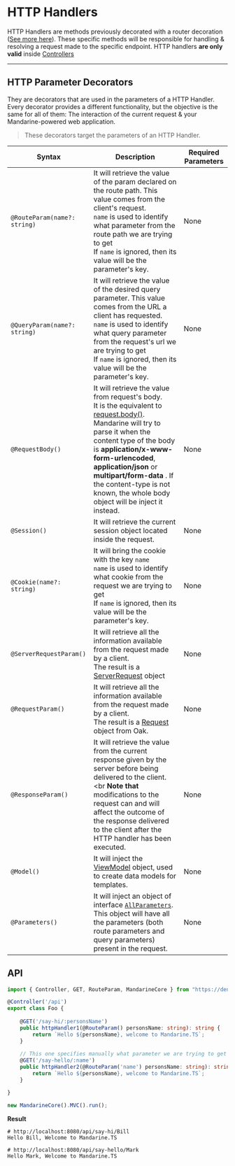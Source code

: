 # HTTP Handlers
HTTP Handlers are methods previously decorated with a router decoration ([See more here](/docs/mandarine/routes)). These specific methods will be responsible for handling & resolving a request made to the specific endpoint. HTTP handlers **are only valid** inside [Controllers](/docs/mandarine/controller)

----

## HTTP Parameter Decorators
They are decorators that are used in the parameters of a HTTP Handler. Every decorator provides a different functionality, but the objective is the same for all of them: The interaction of the current request & your Mandarine-powered web application.

> These decorators target the parameters of an HTTP Handler.

| Syntax | Description | Required Parameters |
| ------ | ----------- | -------- |
| `@RouteParam(name?: string)` | It will retrieve the value of the param declared on the route path. This value comes from the client's request. <br> `name` is used to identify what parameter from the route path we are trying to get <br> If `name` is ignored, then its value will be the parameter's key. | None
| `@QueryParam(name?: string)` | It will retrieve the value of the desired query parameter. This value comes from the URL a client has requested. <br> `name` is used to identify what query parameter from the request's url we are trying to get <br> If `name` is ignored, then its value will be the parameter's key. | None
| `@RequestBody()` | It will retrieve the value from request's body. <br> It is the equivalent to [request.body()](https://doc.deno.land/https/raw.githubusercontent.com/oakserver/oak/master/request.ts#Request). <br> Mandarine will try to parse it when the content type of the body is **application/x-www-form-urlencoded**, **application/json** or **multipart/form-data** . If the content-type is not known, the whole body object will be inject it instead. | None
| `@Session()` | It will retrieve the current session object located inside the request. | None
| `@Cookie(name?: string)` | It will bring the cookie with the key `name` <br> `name` is used to identify what cookie from the request we are trying to get <br> If `name` is ignored, then its value will be the parameter's key. | None
| `@ServerRequestParam()` | It will retrieve all the information available from the request made by a client. <br> The result is a [ServerRequest](https://doc.deno.land/https/raw.githubusercontent.com/denoland/deno/master/std/http/server.ts#ServerRequest) object | None
| `@RequestParam()` | It will retrieve all the information available from the request made by a client. <br> The result is a [Request](https://doc.deno.land/https/raw.githubusercontent.com/oakserver/oak/master/request.ts#Request) object from Oak. | None
| `@ResponseParam()` | It will retrieve the value from the current response given by the server before being delivered to the client. <br **Note that** modifications to the request can and will affect the outcome of the response delivered to the client after the HTTP handler has been executed. | None
| `@Model()` | It will inject the [ViewModel](https://doc.deno.land/https/raw.githubusercontent.com/mandarineorg/mandarinets/master/mvc-framework/core/modules/view-engine/viewModel.ts) object, used to create data models for templates. | None
| `@Parameters()` | It will inject an object of interface [`AllParameters`](https://doc.deno.land/https/raw.githubusercontent.com/mandarineorg/mandarinets/develop/mvc-framework/mandarine-mvc.ns.ts#MandarineMvc.AllParameters). This object will have all the parameters (both route parameters and query parameters) present in the request. | None

## API

```typescript
import { Controller, GET, RouteParam, MandarineCore } from "https://deno.land/x/mandarinets@v2.0.0/mod.ts";

@Controller('/api')
export class Foo {
     
    @GET('/say-hi/:personsName')
    public httpHandler1(@RouteParam() personsName: string): string {
        return `Hello ${personsName}, welcome to Mandarine.TS`;
    }
    
    // This one specifies manually what parameter we are trying to get
    @GET('/say-hello/:name')
    public httpHandler2(@RouteParam('name') personsName: string): string {
        return `Hello ${personsName}, welcome to Mandarine.TS`;
    }

}

new MandarineCore().MVC().run();
```
**Result**
```http request
# http://localhost:8080/api/say-hi/Bill
Hello Bill, Welcome to Mandarine.TS

# http://localhost:8080/api/say-hello/Mark
Hello Mark, Welcome to Mandarine.TS
```
